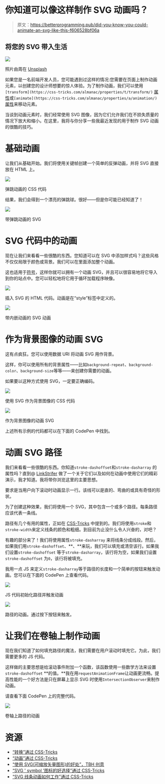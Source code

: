 # 你知道可以像这样制作 SVG 动画吗？

> 原文：<https://betterprogramming.pub/did-you-know-you-could-animate-an-svg-like-this-f606528bf06a>

## 将您的 SVG 带入生活

![](img/97859a613acc49a2ac75bb291b9ae226.png)

照片由周在 [Unsplash](https://unsplash.com?utm_source=medium&utm_medium=referral)

如果您是一名前端开发人员，您可能遇到过这样的情况:您需要在页面上制作动画元素，以创建您的设计师想要的惊人体验。为了制作动画，我们可以使用`[transform](https://css-tricks.com/almanac/properties/t/transform/)` [属性](https://css-tricks.com/almanac/properties/t/transform/)或`[animate](https://css-tricks.com/almanac/properties/a/animation/)` [属性](https://css-tricks.com/almanac/properties/a/animation/)来移动元素。

当谈到动画元素时，我们经常使用 SVG 图像，因为它们允许我们在不损失质量的情况下放大和缩小。在这里，我将与你分享一些我最近发现的用于制作 SVG 动画的很酷的技巧。

# 基础动画

让我们从基础开始。我们将使用关键帧创建一个简单的反弹动画，并将 SVG 直接放在 HTML 上。

![](img/69ed647b6c0d0b492fa5ae24fa528f03.png)

弹跳动画的 CSS 代码

结果，我们会得到一个漂亮的弹跳球。很好——但是你可能已经知道了！

![](img/4eada2e500fe03f9d3943d264f16a190.png)

带弹跳动画的 SVG

# SVG 代码中的动画

现在让我们来看看一些很酷的东西。您知道可以在 SVG 中添加样式吗？这些风格不仅仅局限于颜色或背景。我们可以在里面添加整个动画。

这也适用于[符号](https://css-tricks.com/svg-symbol-good-choice-icons/)，这样你就可以拥有一个动画 SVG，并且可以很容易地将它导入到你的站点中。您可以轻松地将它用于循环加载程序映像。

![](img/c3eb778e87364fcaee7d6dfbf8f1026c.png)

插入 SVG 的 HTML 代码。动画是在“style”标签中定义的。

![](img/b146baeabff6af829bbc279961822b81.png)

带内嵌动画的 SVG 动画

# 作为背景图像的动画 SVG

这有点疯狂。您可以使用数据 URI 将动画 SVG 用作背景。

这样，你可以使用所有的背景属性——比如`background-repeat`、`background-color`、`background-size`等等——来创建你需要的动画。

如果要以这种方式使用 SVG，一定要正确编码。

![](img/7e44ac301ecc93851d2457599d6c7b40.png)

使用 SVG 作为背景图像的 CSS 代码

![](img/e0fe3c3df0d5c9d609c3d55009aa65a7.png)

作为背景图像的动画 SVG

上述所有示例的代码都可以在下面的 CodePen 中找到。

# 动画 SVG 路径

我们来看看一些很酷的东西。你知道`stroke-dashoffset`和`stroke-dasharray` 的属性吗？直到@ [LinkStrifer](https://twitter.com/linkstrifer?lang=en) 做了一个关于它们以及如何在动画中使用它们的精彩演示，我才知道。我将带你浏览这里的主要思想。

要求是当用户向下滚动时动画显示一行。该线可以是直的、弯曲的或具有奇怪的形状。

为了创建这种效果，我们将使用一个 SVG，其中包含一个或多个路径。每条路径应该代表一条线。

路径有几个有用的属性，正如在 [CSS-Tricks](https://css-tricks.com/svg-line-animation-works/) 中提到的。我们将使用`stroke`和`stroke-width`来定义线条的颜色和粗细。到目前为止没什么令人兴奋的，对吧？

有趣的部分来了！我们将使用属性`stroke-dasharray` 来将线条分成线段。然后，如果我们用`stroke-dashoffset`、**、**来玩，我们可以填充或清空该行。如果我们设置`stroke-dashoffset` 等于`stroke-dasharray`，该行将为空，如果我们设置`stroke-dashoffset` 为`0`，该行将被填充。

我用一点 JS 来定义`stroke-dasharray`等于路径的长度和一个简单的按钮来触发动画。您可以在下面的 CodePen 上查看代码。

![](img/bdd6ad97291e16e6e8ed569f9d830d49.png)

JS 代码初始化路径并触发动画

![](img/fef508b1d310b187e3740bcea8693f22.png)

路径的动画。通过按下按钮来触发。

# 让我们在卷轴上制作动画

现在我们知道了如何填充路径的魔法，我们需要在用户滚动时填充它。为此，我们需要更多的 JS 代码。

这样做的主要思想是给滚动事件附加一个函数，该函数使用一些数学方法来设置`stroke-dashoffset` **的值。**我在用`requestAnimationFrame`让动画更流畅。提高性能的一个好方法是只在屏幕上显示 SVG 时使用`IntersectionObserver`来制作动画。

请查看下面 CodePen 上的完整代码。

![](img/3564609bb42c1e0dfd03be4ca6aa0f76.png)

卷轴上路径的动画

# 资源

*   [“转换”通过 CSS-Tricks](https://css-tricks.com/almanac/properties/t/transform/)
*   [“动画”通过 CSS-Tricks](https://css-tricks.com/almanac/properties/a/animation/)
*   [“使用 SVG(可缩放矢量图形)的好处”，TBH 创意](https://blog.tbhcreative.com/2017/06/benefits-of-using-svg.html#:~:text=SVG%20stands%20for%20scalable%20vector,choice%20for%20responsive%20web%20design.)
*   [“SVG ' symbol '图标的好选择”通过 CSS-Tricks](https://css-tricks.com/svg-symbol-good-choice-icons/)
*   [“SVG 线条动画如何工作”通过 CSS-Tricks](https://css-tricks.com/svg-line-animation-works/)